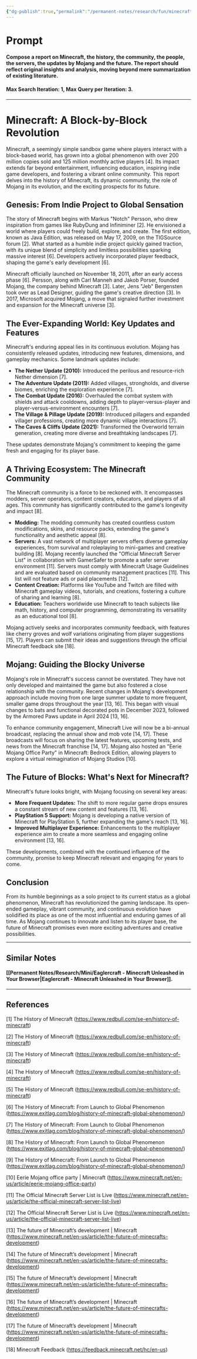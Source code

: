 ```yaml
---
{"dg-publish":true,"permalink":"/permanent-notes/research/fun/minecraft-a-block-by-block-revolution/"}
---
```


# Prompt

#### Compose a report on Minecraft, the history, the community, the people, the servers, the updates by Mojang and the future. The report should reflect original insights and analysis, moving beyond mere summarization of existing literature.

#### Max Search Iteration: 1, Max Query per Iteration: 3.

---
# Minecraft: A Block-by-Block Revolution

Minecraft, a seemingly simple sandbox game where players interact with a block-based world, has grown into a global phenomenon with over 200 million copies sold and 125 million monthly active players [4]. Its impact extends far beyond entertainment, influencing education, inspiring indie game developers, and fostering a vibrant online community. This report delves into the history of Minecraft, its dynamic community, the role of Mojang in its evolution, and the exciting prospects for its future.

## Genesis: From Indie Project to Global Sensation

The story of Minecraft begins with Markus "Notch" Persson, who drew inspiration from games like RubyDung and Infiniminer [2]. He envisioned a world where players could freely build, explore, and create. The first edition, known as Java Edition, was released on May 17, 2009, on the TIGSource forum [2]. What started as a humble indie project quickly gained traction, with its unique blend of simplicity and limitless possibilities sparking massive interest [6]. Developers actively incorporated player feedback, shaping the game's early development [6].

Minecraft officially launched on November 18, 2011, after an early access phase [6]. Persson, along with Carl Manneh and Jakob Porser, founded Mojang, the company behind Minecraft [3]. Later, Jens "Jeb" Bergensten took over as Lead Designer, guiding the game's creative direction [3]. In 2017, Microsoft acquired Mojang, a move that signaled further investment and expansion for the Minecraft universe [3].

## The Ever-Expanding World: Key Updates and Features

Minecraft's enduring appeal lies in its continuous evolution. Mojang has consistently released updates, introducing new features, dimensions, and gameplay mechanics. Some landmark updates include:

*   **The Nether Update (2010):** Introduced the perilous and resource-rich Nether dimension [7].
*   **The Adventure Update (2011):** Added villages, strongholds, and diverse biomes, enriching the exploration experience [7].
*   **The Combat Update (2016):** Overhauled the combat system with shields and attack cooldowns, adding depth to player-versus-player and player-versus-environment encounters [7].
*   **The Village & Pillage Update (2019):** Introduced pillagers and expanded villager professions, creating more dynamic village interactions [7].
*   **The Caves & Cliffs Update (2021):** Transformed the Overworld terrain generation, creating more diverse and breathtaking landscapes [7].

These updates demonstrate Mojang's commitment to keeping the game fresh and engaging for its player base.

## A Thriving Ecosystem: The Minecraft Community

The Minecraft community is a force to be reckoned with. It encompasses modders, server operators, content creators, educators, and players of all ages. This community has significantly contributed to the game's longevity and impact [8].

*   **Modding:** The modding community has created countless custom modifications, skins, and resource packs, extending the game's functionality and aesthetic appeal [8].
*   **Servers:** A vast network of multiplayer servers offers diverse gameplay experiences, from survival and roleplaying to mini-games and creative building [8]. Mojang recently launched the "Official Minecraft Server List" in collaboration with GamerSafer to promote a safer server environment [11]. Servers must comply with Minecraft Usage Guidelines and are evaluated based on community management practices [11]. This list will not feature ads or paid placements [12].
*   **Content Creation:** Platforms like YouTube and Twitch are filled with Minecraft gameplay videos, tutorials, and creations, fostering a culture of sharing and learning [8].
*   **Education:** Teachers worldwide use Minecraft to teach subjects like math, history, and computer programming, demonstrating its versatility as an educational tool [8].

Mojang actively seeks and incorporates community feedback, with features like cherry groves and wolf variations originating from player suggestions [15, 17]. Players can submit their ideas and suggestions through the official Minecraft feedback site [18].

## Mojang: Guiding the Blocky Universe

Mojang's role in Minecraft's success cannot be overstated. They have not only developed and maintained the game but also fostered a close relationship with the community. Recent changes in Mojang's development approach include moving from one large summer update to more frequent, smaller game drops throughout the year [13, 16]. This began with visual changes to bats and functional decorated pots in December 2023, followed by the Armored Paws update in April 2024 [13, 16].

To enhance community engagement, Minecraft Live will now be a bi-annual broadcast, replacing the annual show and mob vote [14, 17]. These broadcasts will focus on sharing the latest features, upcoming tests, and news from the Minecraft franchise [14, 17]. Mojang also hosted an "Eerie Mojang Office Party" in Minecraft: Bedrock Edition, allowing players to explore a virtual reimagination of Mojang Studios [10].

## The Future of Blocks: What's Next for Minecraft?

Minecraft's future looks bright, with Mojang focusing on several key areas:

*   **More Frequent Updates:** The shift to more regular game drops ensures a constant stream of new content and features [13, 16].
*   **PlayStation 5 Support:** Mojang is developing a native version of Minecraft for PlayStation 5, further expanding the game's reach [13, 16].
*   **Improved Multiplayer Experience:** Enhancements to the multiplayer experience aim to create a more seamless and engaging online environment [13, 16].

These developments, combined with the continued influence of the community, promise to keep Minecraft relevant and engaging for years to come.

## Conclusion

From its humble beginnings as a solo project to its current status as a global phenomenon, Minecraft has revolutionized the gaming landscape. Its open-ended gameplay, vibrant community, and continuous evolution have solidified its place as one of the most influential and enduring games of all time. As Mojang continues to innovate and listen to its player base, the future of Minecraft promises even more exciting adventures and creative possibilities.

---

## Similar Notes

#### [[Permanent Notes/Research/Mini/Eaglercraft - Minecraft Unleashed in Your Browser\|Eaglercraft - Minecraft Unleashed in Your Browser]].

---
## References

[1] The History of Minecraft (https://www.redbull.com/se-en/history-of-minecraft)

[2] The History of Minecraft (https://www.redbull.com/se-en/history-of-minecraft)

[3] The History of Minecraft (https://www.redbull.com/se-en/history-of-minecraft)

[4] The History of Minecraft (https://www.redbull.com/se-en/history-of-minecraft)

[5] The History of Minecraft (https://www.redbull.com/se-en/history-of-minecraft)

[6] The History of Minecraft: From Launch to Global Phenomenon (https://www.exitlag.com/blog/history-of-minecraft-global-phenomenon/)

[7] The History of Minecraft: From Launch to Global Phenomenon (https://www.exitlag.com/blog/history-of-minecraft-global-phenomenon/)

[8] The History of Minecraft: From Launch to Global Phenomenon (https://www.exitlag.com/blog/history-of-minecraft-global-phenomenon/)

[9] The History of Minecraft: From Launch to Global Phenomenon (https://www.exitlag.com/blog/history-of-minecraft-global-phenomenon/)

[10] Eerie Mojang office party | Minecraft (https://www.minecraft.net/en-us/article/eerie-mojang-office-party)

[11] The Official Minecraft Server List is Live (https://www.minecraft.net/en-us/article/the-official-minecraft-server-list-live)

[12] The Official Minecraft Server List is Live (https://www.minecraft.net/en-us/article/the-official-minecraft-server-list-live)

[13] The future of Minecraft’s development | Minecraft (https://www.minecraft.net/en-us/article/the-future-of-minecrafts-development)

[14] The future of Minecraft’s development | Minecraft (https://www.minecraft.net/en-us/article/the-future-of-minecrafts-development)

[15] The future of Minecraft’s development | Minecraft (https://www.minecraft.net/en-us/article/the-future-of-minecrafts-development)

[16] The future of Minecraft’s development | Minecraft (https://www.minecraft.net/en-us/article/the-future-of-minecrafts-development)

[17] The future of Minecraft’s development | Minecraft (https://www.minecraft.net/en-us/article/the-future-of-minecrafts-development)

[18] Minecraft Feedback (https://feedback.minecraft.net/hc/en-us)